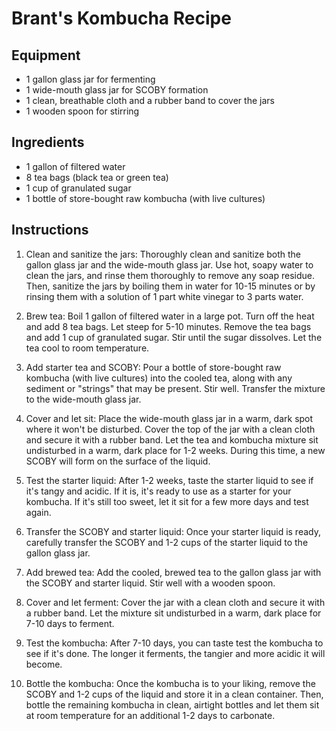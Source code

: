 # Brant's Kombucha Recipe

## Equipment
- 1 gallon glass jar for fermenting
- 1 wide-mouth glass jar for SCOBY formation
- 1 clean, breathable cloth and a rubber band to cover the jars
- 1 wooden spoon for stirring

## Ingredients
- 1 gallon of filtered water
- 8 tea bags (black tea or green tea)
- 1 cup of granulated sugar
- 1 bottle of store-bought raw kombucha (with live cultures)

## Instructions

1. Clean and sanitize the jars: Thoroughly clean and sanitize both the gallon glass jar and the wide-mouth glass jar. Use hot, soapy water to clean the jars, and rinse them thoroughly to remove any soap residue. Then, sanitize the jars by boiling them in water for 10-15 minutes or by rinsing them with a solution of 1 part white vinegar to 3 parts water.

2. Brew tea: Boil 1 gallon of filtered water in a large pot. Turn off the heat and add 8 tea bags. Let steep for 5-10 minutes. Remove the tea bags and add 1 cup of granulated sugar. Stir until the sugar dissolves. Let the tea cool to room temperature.

3. Add starter tea and SCOBY: Pour a bottle of store-bought raw kombucha (with live cultures) into the cooled tea, along with any sediment or "strings" that may be present. Stir well. Transfer the mixture to the wide-mouth glass jar.

4. Cover and let sit: Place the wide-mouth glass jar in a warm, dark spot where it won't be disturbed. Cover the top of the jar with a clean cloth and secure it with a rubber band. Let the tea and kombucha mixture sit undisturbed in a warm, dark place for 1-2 weeks. During this time, a new SCOBY will form on the surface of the liquid.

5. Test the starter liquid: After 1-2 weeks, taste the starter liquid to see if it's tangy and acidic. If it is, it's ready to use as a starter for your kombucha. If it's still too sweet, let it sit for a few more days and test again.

6. Transfer the SCOBY and starter liquid: Once your starter liquid is ready, carefully transfer the SCOBY and 1-2 cups of the starter liquid to the gallon glass jar.

7. Add brewed tea: Add the cooled, brewed tea to the gallon glass jar with the SCOBY and starter liquid. Stir well with a wooden spoon.

8. Cover and let ferment: Cover the jar with a clean cloth and secure it with a rubber band. Let the mixture sit undisturbed in a warm, dark place for 7-10 days to ferment.

9. Test the kombucha: After 7-10 days, you can taste test the kombucha to see if it's done. The longer it ferments, the tangier and more acidic it will become.

10. Bottle the kombucha: Once the kombucha is to your liking, remove the SCOBY and 1-2 cups of the liquid and store it in a clean container. Then, bottle the remaining kombucha in clean, airtight bottles and let them sit at room temperature for an additional 1-2 days to carbonate.
